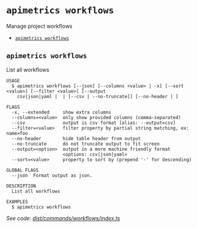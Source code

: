 `apimetrics workflows`
======================

Manage project workflows

* [`apimetrics workflows`](#apimetrics-workflows)

## `apimetrics workflows`

List all workflows

```
USAGE
  $ apimetrics workflows [--json] [--columns <value> | -x] [--sort <value>] [--filter <value>] [--output
    csv|json|yaml |  | [--csv | --no-truncate]] [--no-header | ]

FLAGS
  -x, --extended     show extra columns
  --columns=<value>  only show provided columns (comma-separated)
  --csv              output is csv format [alias: --output=csv]
  --filter=<value>   filter property by partial string matching, ex: name=foo
  --no-header        hide table header from output
  --no-truncate      do not truncate output to fit screen
  --output=<option>  output in a more machine friendly format
                     <options: csv|json|yaml>
  --sort=<value>     property to sort by (prepend '-' for descending)

GLOBAL FLAGS
  --json  Format output as json.

DESCRIPTION
  List all workflows

EXAMPLES
  $ apimetrics workflows
```

_See code: [dist/commands/workflows/index.ts](https://github.com/APImetrics/APIm-CLI/blob/v0.0.0/dist/commands/workflows/index.ts)_
